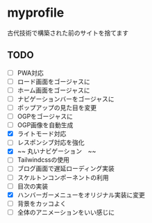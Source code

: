 # myprofile
古代技術で構築された前のサイトを捨てます

## TODO
- [ ] PWA対応
- [ ] ロード画面をゴージャスに
- [ ] ホーム画面をゴージャスに
- [ ] ナビゲーションバーをゴージャスに
- [ ] ポップアップの見た目を変更
- [ ] OGPをゴージャスに
- [ ] OGP画像を自動生成
- [x] ライトモード対応
- [ ] レスポンシブ対応を強化
- [x] ~~ 丸いナビゲーション　~~
- [ ] Tailwindcssの使用
- [ ] ブログ画面で遅延ローディング実装
- [ ] スケルトンコンポーネントの利用
- [ ] 目次の実装
- [x] ハンバーガーメニューをオリジナル実装に変更
- [ ] 背景をカッコよく
- [ ] 全体のアニメーションをいい感じに